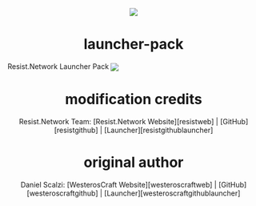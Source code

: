 <p align="center"><img align="center" src="https://resist.network/images/128x128.png"></p>
<h1 align="center">launcher-pack</h1>
Resist.Network Launcher Pack
<img align="center" src="https://i.imgur.com/Wpk2eS7.png">

<h1 align="center">modification credits</h1>
<p align="center">Resist.Network Team: [Resist.Network Website][resistweb] | [GitHub][resistgithub] | [Launcher][resistgithublauncher]</p>

<h1 align="center">original author</h1>
<p align="center">Daniel Scalzi: [WesterosCraft Website][westeroscraftweb] | [GitHub][westeroscraftgithub] | [Launcher][westeroscraftgithublauncher]</p>


[westeroscraftweb]: https://www.westeroscraft.com/
[westeroscraftgithub]: https://github.com/WesterosCraftCode
[westeroscraftgithublauncher]: https://github.com/WesterosCraftCode/ElectronLauncher

[resistweb]: https://resist.network/
[resistgithub]: https://github.com/resist-network
[resistgithublauncher]: https://github.com/resist-network/launcher-pack
